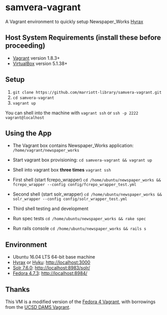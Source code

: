 # samvera-vagrant

A Vagrant environment to quickly setup Newspaper_Works [Hyrax](http://hyr.ax/)

## Host System Requirements (install these before proceeding)

* [Vagrant](https://www.vagrantup.com/) version 1.8.3+
* [VirtualBox](https://www.virtualbox.org/) version 5.1.38+

## Setup

1. `git clone https://github.com/marriott-library/samvera-vagrant.git`
2. `cd samvera-vagrant`
3. `vagrant up`

You can shell into the machine with `vagrant ssh` or `ssh -p 2222 vagrant@localhost`

## Using the App

* The Vagrant box contains Newspaper_Works application: `/home/vagrant/newspaper_works`

* Start vagrant box provisioning: `cd samvera-vagrant && vagrant up`

* Shell into vagrant box **three times** `vagrant ssh`

* First shell (start fcrepo_wrapper)
`cd /home/ubuntu/newspaper_works && fcrepo_wrapper --config config/fcrepo_wrapper_test.yml`

* Second shell (start solr_wrapper)
`cd /home/ubuntu/newspaper_works && solr_wrapper --config config/solr_wrapper_test.yml`
* Third shell testing and development

* Run spec tests
`cd /home/ubuntu/newspaper_works && rake spec`

* Run rails console
`cd /home/ubuntu/newspaper_works && rails s`

## Environment

* Ubuntu 16.04 LTS 64-bit base machine
* [Hyrax](https://github.com/samvera-labs/hyrax) or [Hyku](https://github.com/samvera-labs/hyku): [http://localhost:3000](http://localhost:3000)
* [Solr 7.6.0](http://lucene.apache.org/solr/): [http://localhost:8983/solr/](http://localhost:8983/solr/)
* [Fedora 4.7.3](http://fedorarepository.org/): [http://localhost:8984/](http://localhost:8984/)

## Thanks

This VM is a modified version of the [Fedora 4 Vagrant](http://github.com/fcrepo4-exts/fcrepo4-vagrant), with borrowings from the [UCSD DAMS Vagrant](https://github.com/ucsdlib/dams-vagrant).
